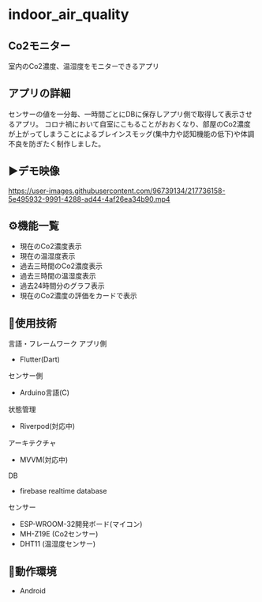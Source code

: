 # indoor_air_quality
## Co2モニター
室内のCo2濃度、温湿度をモニターできるアプリ

## アプリの詳細
センサーの値を一分毎、一時間ごとにDBに保存しアプリ側で取得して表示させるアプリ。
コロナ禍において自室にこもることがおおくなり、部屋のCo2濃度が上がってしまうことによるブレインスモッグ(集中力や認知機能の低下)や体調不良を防ぎたく制作しました。

## ▶️デモ映像
https://user-images.githubusercontent.com/96739134/217736158-5e495932-9991-4288-ad44-4af26ea34b90.mp4

## ⚙️機能一覧
- 現在のCo2濃度表示
- 現在の温湿度表示
- 過去三時間のCo2濃度表示
- 過去三時間の温湿度表示
- 過去24時間分のグラフ表示
- 現在のCo2濃度の評価をカードで表示

## 🔧使用技術

言語・フレームワーク
アプリ側
- Flutter(Dart)

センサー側
- Arduino言語(C)

状態管理
- Riverpod(対応中)

アーキテクチャ
- MVVM(対応中)

DB
- firebase realtime database

センサー
- ESP-WROOM-32開発ボード(マイコン)
- MH-Z19E (Co2センサー)
- DHT11 (温湿度センサー)

## 📱動作環境
- Android


